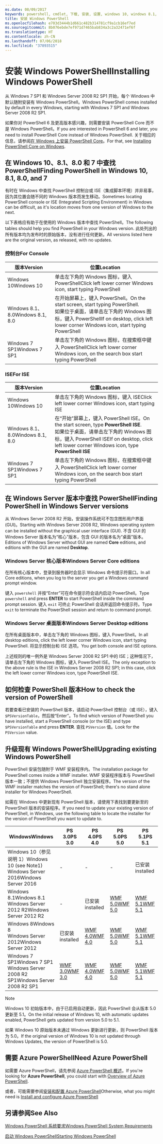 ```yaml
---
ms.date: 08/09/2017
keywords: powershell, cmdlet, 下载, 安装, 设置, windows 10, windows 8.1, windows 8.0, windows 7
title: 安装 Windows PowerShell
ms.openlocfilehash: e703d3444b1d661c482b314781cf9a1cb16ef7ed
ms.sourcegitcommit: 8b076ebde7ef971d7465bab834a3c2a32471ef6f
ms.translationtype: HT
ms.contentlocale: zh-CN
ms.lasthandoff: 07/06/2018
ms.locfileid: "37893515"
---
```

# <a name="installing-windows-powershell"></a><span data-ttu-id="59a12-103">安装 Windows PowerShell</span><span class="sxs-lookup"><span data-stu-id="59a12-103">Installing Windows PowerShell</span></span>

<span data-ttu-id="59a12-104">从 Windows 7 SP1 和 Windows Server 2008 R2 SP1 开始，每个 Windows 中默认随附安装有 Windows PowerShell。</span><span class="sxs-lookup"><span data-stu-id="59a12-104">Windows PowerShell comes installed by default in every Windows, starting with Windows 7 SP1 and Windows Server 2008 R2 SP1.</span></span>

<span data-ttu-id="59a12-105">如果你对 PowerShell 6 及更高版本感兴趣，则需要安装 PowerShell Core 而不是 Windows PowerShell。</span><span class="sxs-lookup"><span data-stu-id="59a12-105">If you are interested in PowerShell 6 and later, you need to install PowerShell Core instead of Windows PowerShell.</span></span> <span data-ttu-id="59a12-106">关于相应的信息，请参阅[在 Windows 上安装 PowerShell Core](Installing-PowerShell-Core-on-Windows.md)。</span><span class="sxs-lookup"><span data-stu-id="59a12-106">For that, see [Installing PowerShell Core on Windows](Installing-PowerShell-Core-on-Windows.md).</span></span>

## <a name="finding-powershell-in-windows-10-81-80-and-7"></a><span data-ttu-id="59a12-107">在 Windows 10、8.1、8.0 和 7 中查找 PowerShell</span><span class="sxs-lookup"><span data-stu-id="59a12-107">Finding PowerShell in Windows 10, 8.1, 8.0, and 7</span></span>

<span data-ttu-id="59a12-108">有时在 Windows 中查找 PowerShell 控制台或 ISE（集成脚本环境）并非易事，因为其位置会随不同的 Windows 版本而发生移动。</span><span class="sxs-lookup"><span data-stu-id="59a12-108">Sometimes locating PowerShell console or ISE (Integrated Scripting Environment) in Windows can be difficult, as it's location moves from one version of Windows to the next.</span></span>

<span data-ttu-id="59a12-109">以下表格应有助于在使用的 Windows 版本中查找 PowerShell。</span><span class="sxs-lookup"><span data-stu-id="59a12-109">The following tables should help you find PowerShell in your Windows version.</span></span>
<span data-ttu-id="59a12-110">此处列出的所有版本均为发布时的原始版本，没有进行任何更新。</span><span class="sxs-lookup"><span data-stu-id="59a12-110">All versions listed here are the original version, as released, with no updates.</span></span>

### <a name="for-console"></a><span data-ttu-id="59a12-111">控制台</span><span class="sxs-lookup"><span data-stu-id="59a12-111">For Console</span></span>

<span data-ttu-id="59a12-112">版本</span><span class="sxs-lookup"><span data-stu-id="59a12-112">Version</span></span> | <span data-ttu-id="59a12-113">位置</span><span class="sxs-lookup"><span data-stu-id="59a12-113">Location</span></span>
-- | --
<span data-ttu-id="59a12-114">Windows 10</span><span class="sxs-lookup"><span data-stu-id="59a12-114">Windows 10</span></span> | <span data-ttu-id="59a12-115">单击左下角的 Windows 图标，键入 PowerShell</span><span class="sxs-lookup"><span data-stu-id="59a12-115">Click left lower corner Windows icon, start typing PowerShell</span></span>
<span data-ttu-id="59a12-116">Windows 8.1、8.0</span><span class="sxs-lookup"><span data-stu-id="59a12-116">Windows 8.1, 8.0</span></span> | <span data-ttu-id="59a12-117">在开始屏幕上，键入 PowerShell。</span><span class="sxs-lookup"><span data-stu-id="59a12-117">On the start screen, start typing PowerShell.</span></span><br/><span data-ttu-id="59a12-118">如果位于桌面，请单击左下角的 Windows 图标，键入 PowerShell</span><span class="sxs-lookup"><span data-stu-id="59a12-118">If on desktop, click left lower corner Windows icon, start typing PowerShell</span></span>
<span data-ttu-id="59a12-119">Windows 7 SP1</span><span class="sxs-lookup"><span data-stu-id="59a12-119">Windows 7 SP1</span></span> | <span data-ttu-id="59a12-120">单击左下角的 Windows 图标，在搜索框中键入 PowerShell</span><span class="sxs-lookup"><span data-stu-id="59a12-120">Click left lower corner Windows icon, on the search box start typing PowerShell</span></span>

### <a name="for-ise"></a><span data-ttu-id="59a12-121">ISE</span><span class="sxs-lookup"><span data-stu-id="59a12-121">For ISE</span></span>

<span data-ttu-id="59a12-122">版本</span><span class="sxs-lookup"><span data-stu-id="59a12-122">Version</span></span> | <span data-ttu-id="59a12-123">位置</span><span class="sxs-lookup"><span data-stu-id="59a12-123">Location</span></span>
-- | --
<span data-ttu-id="59a12-124">Windows 10</span><span class="sxs-lookup"><span data-stu-id="59a12-124">Windows 10</span></span> | <span data-ttu-id="59a12-125">单击左下角的 Windows 图标，键入 ISE</span><span class="sxs-lookup"><span data-stu-id="59a12-125">Click left lower corner Windows icon, start typing ISE</span></span>
<span data-ttu-id="59a12-126">Windows 8.1、8.0</span><span class="sxs-lookup"><span data-stu-id="59a12-126">Windows 8.1, 8.0</span></span> | <span data-ttu-id="59a12-127">在“开始”屏幕上，键入 PowerShell ISE。</span><span class="sxs-lookup"><span data-stu-id="59a12-127">On the start screen, type **PowerShell ISE**.</span></span><br/><span data-ttu-id="59a12-128">如果位于桌面，请单击左下角的 Windows 图标，键入 PowerShell ISE</span><span class="sxs-lookup"><span data-stu-id="59a12-128">If on desktop, click left lower corner Windows icon, type **PowerShell ISE**</span></span>
<span data-ttu-id="59a12-129">Windows 7 SP1</span><span class="sxs-lookup"><span data-stu-id="59a12-129">Windows 7 SP1</span></span> | <span data-ttu-id="59a12-130">单击左下角的 Windows 图标，在搜索框中键入 PowerShell</span><span class="sxs-lookup"><span data-stu-id="59a12-130">Click left lower corner Windows icon, on the search box start typing PowerShell</span></span>

## <a name="finding-powershell-in-windows-server-versions"></a><span data-ttu-id="59a12-131">在 Windows Server 版本中查找 PowerShell</span><span class="sxs-lookup"><span data-stu-id="59a12-131">Finding PowerShell in Windows Server versions</span></span>

<span data-ttu-id="59a12-132">从 Windows Server 2008 R2 开始，安装操作系统可不包含图形用户界面 (GUI)。</span><span class="sxs-lookup"><span data-stu-id="59a12-132">Starting with Windows Server 2008 R2, Windows operating system can be installed without the graphical user interface (GUI).</span></span>
<span data-ttu-id="59a12-133">不含 GUI 的 Windows Server 版本名为“核心”版本，包含 GUI 的版本名为“桌面”版本。</span><span class="sxs-lookup"><span data-stu-id="59a12-133">Editions of Windows Server without GUI are named **Core** editions, and editions with the GUI are named **Desktop**.</span></span>

### <a name="windows-server-core-editions"></a><span data-ttu-id="59a12-134">Windows Server 核心版本</span><span class="sxs-lookup"><span data-stu-id="59a12-134">Windows Server Core editions</span></span>

<span data-ttu-id="59a12-135">在所有核心版本中，登录到服务器时会显示 Windows 命令提示符窗口。</span><span class="sxs-lookup"><span data-stu-id="59a12-135">In all Core editions, when you log to the server you get a Windows command prompt window.</span></span>

<span data-ttu-id="59a12-136">键入 `powershell` 并按“Enter”可在命令提示符会话内启动 PowerShell。</span><span class="sxs-lookup"><span data-stu-id="59a12-136">Type `powershell` and press **ENTER** to start PowerShell inside the command prompt session.</span></span>
<span data-ttu-id="59a12-137">键入 `exit` 可终止 PowerShell 会话并返回命令提示符。</span><span class="sxs-lookup"><span data-stu-id="59a12-137">Type `exit` to terminate the PowerShell session and return to command prompt.</span></span>

### <a name="windows-server-desktop-editions"></a><span data-ttu-id="59a12-138">Windows Server 桌面版本</span><span class="sxs-lookup"><span data-stu-id="59a12-138">Windows Server Desktop editions</span></span>

<span data-ttu-id="59a12-139">在所有桌面版本中，单击左下角的 Windows 图标，键入 PowerShell。</span><span class="sxs-lookup"><span data-stu-id="59a12-139">In all desktop editions, click the left lower corner Windows icon, start typing PowerShell.</span></span>
<span data-ttu-id="59a12-140">将显示控制台和 ISE 选项。</span><span class="sxs-lookup"><span data-stu-id="59a12-140">You get both console and ISE options.</span></span>

<span data-ttu-id="59a12-141">上述规则的唯一例外是 Windows Server 2008 R2 SP1 中的 ISE；这种情况下，请单击左下角的 Windows 图标，键入 PowerShell ISE。</span><span class="sxs-lookup"><span data-stu-id="59a12-141">The only exception to the above rule is the ISE in Windows Server 2008 R2 SP1; in this case, click the left lower corner Windows icon, type PowerShell ISE.</span></span>

## <a name="how-to-check-the-version-of-powershell"></a><span data-ttu-id="59a12-142">如何检查 PowerShell 版本</span><span class="sxs-lookup"><span data-stu-id="59a12-142">How to check the version of PowerShell</span></span>

<span data-ttu-id="59a12-143">若要查看已安装的 PowerShell 版本，请启动 PowerShell 控制台（或 ISE），键入 `$PSVersionTable`，然后按“Enter”。</span><span class="sxs-lookup"><span data-stu-id="59a12-143">To find which version of PowerShell you have installed, start a PowerShell console (or the ISE) and type `$PSVersionTable` and press **ENTER**.</span></span> <span data-ttu-id="59a12-144">查找 `PSVersion` 值。</span><span class="sxs-lookup"><span data-stu-id="59a12-144">Look for the `PSVersion` value.</span></span>

## <a name="upgrading-existing-windows-powershell"></a><span data-ttu-id="59a12-145">升级现有 Windows PowerShell</span><span class="sxs-lookup"><span data-stu-id="59a12-145">Upgrading existing Windows PowerShell</span></span>

<span data-ttu-id="59a12-146">PowerShell 安装包随附于 WMF 安装程序内。</span><span class="sxs-lookup"><span data-stu-id="59a12-146">The installation package for PowerShell comes inside a WMF installer.</span></span>
<span data-ttu-id="59a12-147">WMF 安装程序版本与 PowerShell 版本一致；不提供 Windows PowerShell 独立安装程序。</span><span class="sxs-lookup"><span data-stu-id="59a12-147">The version of the WMF installer matches the version of PowerShell; there's no stand alone installer for Windows PowerShell.</span></span>

<span data-ttu-id="59a12-148">如需在 Windows 中更新现有 PowerShell 版本，请使用下表找到要更新至的 PowerShell 版本的安装程序。</span><span class="sxs-lookup"><span data-stu-id="59a12-148">If you need to update your existing version of PowerShell, in Windows, use the following table to locate the installer for the version of PowerShell you want to update to.</span></span>

<span data-ttu-id="59a12-149">Windows</span><span class="sxs-lookup"><span data-stu-id="59a12-149">Windows</span></span> | <span data-ttu-id="59a12-150">PS 3.0</span><span class="sxs-lookup"><span data-stu-id="59a12-150">PS 3.0</span></span> | <span data-ttu-id="59a12-151">PS 4.0</span><span class="sxs-lookup"><span data-stu-id="59a12-151">PS 4.0</span></span> | <span data-ttu-id="59a12-152">PS 5.0</span><span class="sxs-lookup"><span data-stu-id="59a12-152">PS 5.0</span></span> | <span data-ttu-id="59a12-153">PS 5.1</span><span class="sxs-lookup"><span data-stu-id="59a12-153">PS 5.1</span></span> |
--|--|--|--|--|
<span data-ttu-id="59a12-154">Windows 10（参见说明 1）</span><span class="sxs-lookup"><span data-stu-id="59a12-154">Windows 10 (see Note1)</span></span><br/><span data-ttu-id="59a12-155">Windows Server 2016</span><span class="sxs-lookup"><span data-stu-id="59a12-155">Windows Server 2016</span></span> | - | - | - | <span data-ttu-id="59a12-156">已安装</span><span class="sxs-lookup"><span data-stu-id="59a12-156">installed</span></span>
<span data-ttu-id="59a12-157">Windows 8.1</span><span class="sxs-lookup"><span data-stu-id="59a12-157">Windows 8.1</span></span><br/><span data-ttu-id="59a12-158">Windows Server 2012 R2</span><span class="sxs-lookup"><span data-stu-id="59a12-158">Windows Server 2012 R2</span></span> | - | <span data-ttu-id="59a12-159">已安装</span><span class="sxs-lookup"><span data-stu-id="59a12-159">installed</span></span> | [<span data-ttu-id="59a12-160">WMF 5.0</span><span class="sxs-lookup"><span data-stu-id="59a12-160">WMF 5.0</span></span>](https://www.microsoft.com/en-us/download/details.aspx?id=50395) | [<span data-ttu-id="59a12-161">WMF 5.1</span><span class="sxs-lookup"><span data-stu-id="59a12-161">WMF 5.1</span></span>](https://www.microsoft.com/en-us/download/details.aspx?id=54616)
<span data-ttu-id="59a12-162">Windows 8</span><span class="sxs-lookup"><span data-stu-id="59a12-162">Windows 8</span></span><br/><span data-ttu-id="59a12-163">Windows Server 2012</span><span class="sxs-lookup"><span data-stu-id="59a12-163">Windows Server 2012</span></span> | <span data-ttu-id="59a12-164">已安装</span><span class="sxs-lookup"><span data-stu-id="59a12-164">installed</span></span> | [<span data-ttu-id="59a12-165">WMF 4.0</span><span class="sxs-lookup"><span data-stu-id="59a12-165">WMF 4.0</span></span>](https://www.microsoft.com/en-us/download/details.aspx?id=40855) | [<span data-ttu-id="59a12-166">WMF 5.0</span><span class="sxs-lookup"><span data-stu-id="59a12-166">WMF 5.0</span></span>](https://www.microsoft.com/en-us/download/details.aspx?id=50395) | [<span data-ttu-id="59a12-167">WMF 5.1</span><span class="sxs-lookup"><span data-stu-id="59a12-167">WMF 5.1</span></span>](https://www.microsoft.com/en-us/download/details.aspx?id=54616)
<span data-ttu-id="59a12-168">Windows 7 SP1</span><span class="sxs-lookup"><span data-stu-id="59a12-168">Windows 7 SP1</span></span><br/><span data-ttu-id="59a12-169">Windows Server 2008 R2 SP1</span><span class="sxs-lookup"><span data-stu-id="59a12-169">Windows Server 2008 R2 SP1</span></span> | [<span data-ttu-id="59a12-170">WMF 3.0</span><span class="sxs-lookup"><span data-stu-id="59a12-170">WMF 3.0</span></span>](https://www.microsoft.com/en-us/download/details.aspx?id=34595) | [<span data-ttu-id="59a12-171">WMF 4.0</span><span class="sxs-lookup"><span data-stu-id="59a12-171">WMF 4.0</span></span>](https://www.microsoft.com/en-us/download/details.aspx?id=40855) | [<span data-ttu-id="59a12-172">WMF 5.0</span><span class="sxs-lookup"><span data-stu-id="59a12-172">WMF 5.0</span></span>](https://www.microsoft.com/en-us/download/details.aspx?id=50395) | [<span data-ttu-id="59a12-173">WMF 5.1</span><span class="sxs-lookup"><span data-stu-id="59a12-173">WMF 5.1</span></span>](https://www.microsoft.com/en-us/download/details.aspx?id=54616)

> [!NOTE]
>
> <span data-ttu-id="59a12-174">Windows 10 初始版本中，由于已启用自动更新，因此 PowerShell 会从版本 5.0 更新至 5.1。</span><span class="sxs-lookup"><span data-stu-id="59a12-174">On the initial release of Windows 10, with automatic updates enabled, PowerShell gets updated from version 5.0 to 5.1.</span></span>
>
> <span data-ttu-id="59a12-175">如果 Windows 10 原始版本未通过 Windows 更新进行更新，则 PowerShell 版本为 5.0。</span><span class="sxs-lookup"><span data-stu-id="59a12-175">If the original version of Windows 10 is not updated through Windows Updates, the version of PowerShell is 5.0.</span></span>

## <a name="need-azure-powershell"></a><span data-ttu-id="59a12-176">需要 Azure PowerShell</span><span class="sxs-lookup"><span data-stu-id="59a12-176">Need Azure PowerShell</span></span>

<span data-ttu-id="59a12-177">如需要 Azure PowerShell，请先参阅 [Azure PowerShell 概述](/powershell/azure/overview)。</span><span class="sxs-lookup"><span data-stu-id="59a12-177">If you're looking for **Azure PowerShell**, you could start with [Overview of Azure PowerShell](/powershell/azure/overview).</span></span>

<span data-ttu-id="59a12-178">或者，可能需要参阅[安装和配置 Azure PowerShell](/powershell/azure/install-azurerm-ps)</span><span class="sxs-lookup"><span data-stu-id="59a12-178">Otherwise, what you might need is [Install and configure Azure PowerShell](/powershell/azure/install-azurerm-ps)</span></span>

## <a name="see-also"></a><span data-ttu-id="59a12-179">另请参阅</span><span class="sxs-lookup"><span data-stu-id="59a12-179">See Also</span></span>

[<span data-ttu-id="59a12-180">Windows PowerShell 系统要求</span><span class="sxs-lookup"><span data-stu-id="59a12-180">Windows PowerShell System Requirements</span></span>](Windows-PowerShell-System-Requirements.md)

[<span data-ttu-id="59a12-181">启动 Windows PowerShell</span><span class="sxs-lookup"><span data-stu-id="59a12-181">Starting Windows PowerShell</span></span>](Starting-Windows-PowerShell.md)